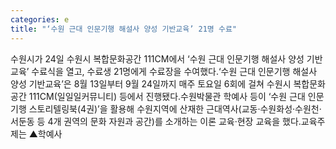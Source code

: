 ```yaml
---
categories: e
title: "‘수원 근대 인문기행 해설사 양성 기반교육’ 21명 수료"
---
```

수원시가 24일 수원시 복합문화공간 111CM에서 ‘수원 근대 인문기행 해설사 양성 기반교육’ 수료식을 열고, 수료생 21명에게 수료장을 수여했다.‘수원 근대 인문기행 해설사 양성 기반교육’은 8월 13일부터 9월 24일까지 매주 토요일 6회에 걸쳐 수원시 복합문화공간 111CM(일일일커뮤니티) 등에서 진행됐다.수원박물관 학예사 등이 ‘수원 근대 인문기행 스토리텔링북(4권)’을 활용해 수원지역에 산재한 근대역사(교동·수원화성·수원천·서둔동 등 4개 권역의 문화 자원과 공간)를 소개하는 이론 교육·현장 교육을 했다.교육주제는 ▲학예사